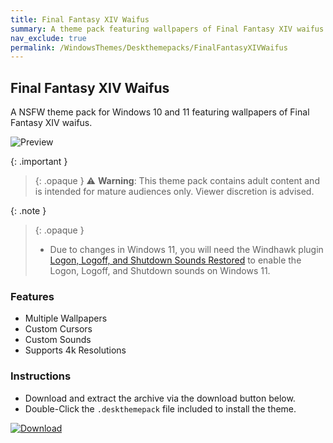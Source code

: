 ```yaml
---
title: Final Fantasy XIV Waifus
summary: A theme pack featuring wallpapers of Final Fantasy XIV waifus
nav_exclude: true
permalink: /WindowsThemes/Deskthemepacks/FinalFantasyXIVWaifus
---
```


## Final Fantasy XIV Waifus

A NSFW theme pack for Windows 10 and 11 featuring wallpapers of Final Fantasy XIV waifus.

![Preview](https://gitlab.com/the-back-room/deskthemepacks/nsfw/final-fantasy-xiv-waifus/-/raw/main/Extras/Preview.bmp)

{: .important }
> {: .opaque }
> ⚠️ **Warning**: This theme pack contains adult content and is intended for mature audiences only. Viewer discretion is advised.

{: .note }
> {: .opaque }
> - Due to changes in Windows 11, you will need the Windhawk plugin [Logon, Logoff, and Shutdown Sounds Restored](https://windhawk.net/mods/logon-logoff-shutdown-sounds) to enable the Logon, Logoff, and Shutdown sounds on Windows 11.

### Features

- Multiple Wallpapers
- Custom Cursors
- Custom Sounds
- Supports 4k Resolutions

### Instructions

- Download and extract the archive via the download button below.
- Double-Click the `.deskthemepack` file included to install the theme.

[![Download](https://img.shields.io/badge/Download-black?style=for-the-badge&logo=gitlab&logoColor=white&logoSize=auto&labelColor=red&color=black&cacheSeconds=3600)](https://gitlab.com/the-back-room/deskthemepacks/nsfw/final-fantasy-xiv-waifus/-/archive/main/final-fantasy-xiv-waifus-main.zip)